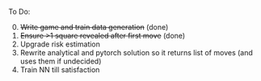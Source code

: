 To Do:

0) ~~Write game and train data generation~~ (done)
1) ~~Ensure >1 square revealed after first move~~ (done)
2) Upgrade risk estimation
3) Rewrite analytical and pytorch solution so it returns list of moves (and uses them if undecided)
4) Train NN till satisfaction

